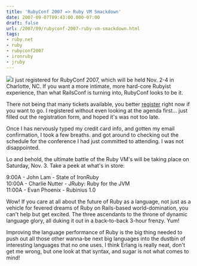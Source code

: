 ```yaml
---
title: 'RubyConf 2007 => Ruby VM Smackdown'
date: 2007-09-07T09:43:00.000-07:00
draft: false
url: /2007/09/rubyconf-2007-ruby-vm-smackdown.html
tags: 
- ruby.net
- ruby
- rubyconf2007
- ironruby
- jruby
---
```


[![](http://www.craphound.com/images/masqueromovie.jpg)](http://www.craphound.com/images/masqueromovie.jpg)I just registered for RubyConf 2007, which will be held Nov. 2-4 in Charlotte, NC. If you want a more intimate, more hard-core Rubyist experience, than what RailsConf is turning into, RubyConf looks to be it.  
  
There not being that many tickets available, you better [register](http://www.regonline.com/Checkin.asp?EventId=145820) right now if you want to go. I registered without even looking at the agenda first... just filled out the registration form, and hoped it's was not too late.  
  
Once I has nervously typed my credit card info, and gotten my email confirmation, I took a few breaths. and got around to checking out the schedule for the conference I had just committed to attending. I was not disappointed.  
  
Lo and behold, the ultimate battle of the Ruby VM's will be taking place on Saturday, Nov. 3. Take a peek at what's in store:  
  
9:00A - John Lam - State of IronRuby  
10:00A - Charlie Nutter - JRuby: Ruby for the JVM  
11:00A - Evan Phoenix - Rubinius 1.0  
  
Wow! If you care at all about the future of Ruby as a language, not just as a vehicle for fevered dreams of Ruby on Rails-based world-domination, you can't help but get excited. The three ascendants to the throne of dynamic language glory, all duking it out in a back-to-back 3-hour frenzy. Yum!  
  
Improving the language performance of Ruby is the big thing needed to push out all those other wanna-be next big languages into the dustbin of interesting languages that no one uses. I think Erlang is really neat, don't get me wrong, but one look at that syntax, and sugar is not what comes to mind!